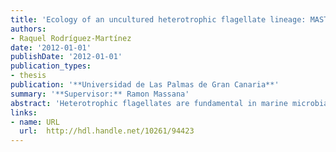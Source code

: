 ```yaml
---
title: 'Ecology of an uncultured heterotrophic flagellate lineage: MAST-4'
authors: 
- Raquel Rodríguez-Martínez
date: '2012-01-01'
publishDate: '2012-01-01'
publication_types:
- thesis
publication: '**Universidad de Las Palmas de Gran Canaria**'
summary: '**Supervisor:** Ramon Massana'
abstract: 'Heterotrophic flagellates are fundamental in marine microbial food webs. They play a key role in channeling bacteria to higher trophic levels as well as in nutrient recycling. Despite this recognized ecological importance, and contrasting with the significant advances achieved with marine bacteria and archaea, little is known on the diversity of marine heterotrophic flagellates. This heterogeneous group of cells is weakly captured by microscopic and culturing approaches, and has been only recently targeted by environmental molecular surveys. This thesis is about the study of the ecology of one specific uncultured lineage, the MAST-4 (Marine Stramenopiles clade-4) group, which can be viewed as a model heterotrophic flagellate. MAST-4 consists of tiny cells (2-3 μm) that are widely distributed in the photic zone of the oceans with temperatures above ~5°C. On average, it accounts for ~9% of marine heterotrophic flagellates. It actively grazes on bacteria and other picosized cells being well adapted to the typical bacterioplankton abundances and preferring bacteria in a good physiological state. MAST-4 displays low genetic variability, being formed by just five main clades, each representing at least one biological species. This indicates that this successful group has suffered low evolutionary diversification. The most represented MAST-4 clades did not reveal geographical barriers, whereas temperature was the main factor influencing the distribution patterns. Different clades of MAST-4 seemed to have physiological adaptations that allowed them to establish and dominate under different environmental regimes. This ecotypic differentiation could partly explain the success of this flagellate, at the level of global distribution and abundance, allowing it to exploit the whole spectrum of habitat variability'
links:
- name: URL
  url:  http://hdl.handle.net/10261/94423
---
```

